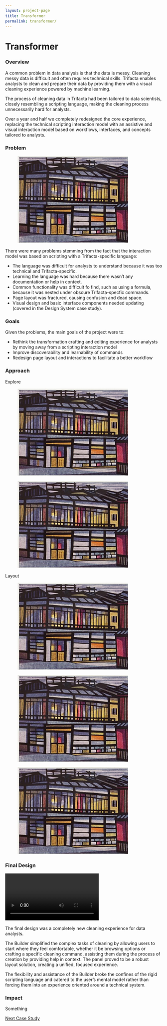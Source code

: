 ```yaml
---
layout: project-page
title: Transformer
permalink: transformer/
---
```

# Transformer

### Overview
A common problem in data analysis is that the data is messy.  Cleaning messy data is difficult and often requires technical skills.  Trifacta enables analysts to clean and prepare their data by providing them with a visual cleaning experience powered by machine learning.

The process of cleaning data in Trifacta had been tailored to data scientists, closely resembling a scripting language, making the cleaning process unnecessarily hard for analysts.

Over a year and half we completely redesigned the core experience, replacing the technical scripting interaction model with an assistive and visual interaction model based on workflows, interfaces, and concepts tailored to analysts.

### Problem
<figure><img src="/images/transformer/test.png"></figure>

There were many problems stemming from the fact that the interaction model was based on scripting with a Trifacta-specific language:

- The language was difficult for analysts to understand because it was too technical and Trifacta-specific.
- Learning the language was hard because there wasn’t any documentation or help in context.
- Common functionality was difficult fo find, such as using a formula, because it was nested under obscure Trifacta-specfic commands.
- Page layout was fractured, causing confusion and dead space.
- Visual design and basic interface components needed updating (covered in the Design System case study).

### Goals
Given the problems, the main goals of the project were to:
- Rethink the transformation crafting and editing experience for analysts by moving away from a scripting interaction model
- Improve discoverability and learnability of commands
- Redesign page layout and interactions to facilitate a better workflow

### Approach
Explore

<figure><img src="/images/transformer/test.png"></figure>

<figure><img src="/images/transformer/test.png"></figure>

Layout
<figure><img src="/images/transformer/test.png"></figure>
<figure><img src="/images/transformer/test.png"></figure>
<figure><img src="/images/transformer/test.png"></figure>

### Final Design
<video src="/video/panel.mov" autobuffer="" loop="" autoplay="" preload="auto"></video>

The final design was a completely new cleaning experience for data analysts.

The Builder simplified the complex tasks of cleaning by allowing users to start where they feel comfortable, whether it be browsing options or crafting a specific cleaning command, assisting them during the process of creation by providing help in context. The panel proved to be a robust layout solution, creating a unified, focused experience.

The flexibility and assistance of the Builder broke the confines of the rigid scripting language and catered to the user’s mental model rather than forcing them into an experience oriented around a technical system.

### Impact
Something

[Next Case Study](/something)

